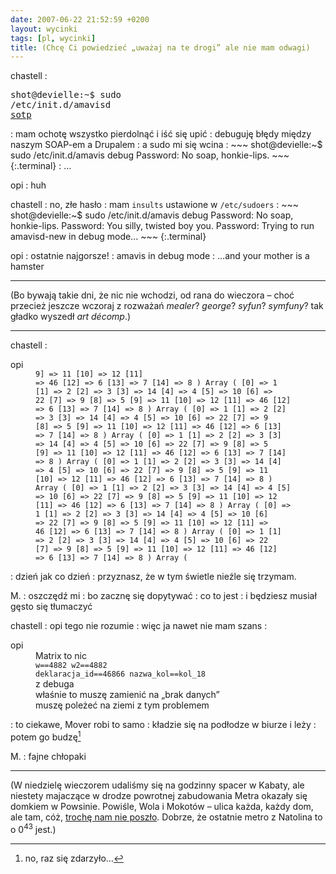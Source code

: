 ```yaml
---
date: 2007-06-22 21:52:59 +0200
layout: wycinki
tags: [pl, wycinki]
title: (Chcę Ci powiedzieć „uważaj na te drogi” ale nie mam odwagi)
---
```


chastell
: <pre class='terminal'>shot@devielle:~$ sudo /etc/init.d/amavisd <a href='http://images.google.com/images?q=sotp' title='no przecież'>sotp</a></pre>
: mam ochotę wszystko pierdolnąć i iść się upić
: debuguję błędy między naszym SOAP-em a Drupalem
: a sudo mi się wcina
: 
    ~~~
    shot@devielle:~$ sudo /etc/init.d/amavis debug
    Password:
    No soap, honkie-lips.
    ~~~
    {:.terminal}
: …

opi
: huh

chastell
: no, złe hasło
: mam `insults` ustawione w `/etc/sudoers`
: 
    ~~~
    shot@devielle:~$ sudo /etc/init.d/amavis debug
    Password:
    No soap, honkie-lips.
    Password:
    You silly, twisted boy you.
    Password:
    Trying to run amavisd-new in debug mode...
    ~~~
    {:.terminal}

opi
: ostatnie najgorsze!
: amavis in debug mode
: …and your mother is a hamster

---

(Bo bywają takie dni, że nic nie wchodzi, od rana do wieczora – choć przecież jeszcze wczoraj z rozważań <cite>mealer</cite>? <cite>george</cite>? <cite>syfun</cite>? <cite>symfuny</cite>? tak gładko wyszedł <cite>art décomp</cite>.)

---

chastell
: <dl><dt>opi</dt><dd><code>9] => 11     [10] => 12     [11] => 46     [12] => 6     [13] => 7     [14] => 8 ) Array (     [0] => 1     [1] => 2     [2] => 3     [3] => 14     [4] => 4     [5] => 10     [6] => 22     [7] => 9     [8] => 5     [9] => 11     [10] => 12     [11] => 46     [12] => 6     [13] => 7     [14] => 8 ) Array (     [0] => 1     [1] => 2     [2] => 3     [3] => 14     [4] => 4     [5] => 10     [6] => 22     [7] => 9     [8] => 5     [9] => 11     [10] => 12     [11] => 46     [12] => 6     [13] => 7     [14] => 8 ) Array (     [0] => 1     [1] => 2     [2] => 3     [3] => 14     [4] => 4     [5] => 10     [6] => 22     [7] => 9     [8] => 5     [9] => 11     [10] => 12     [11] => 46     [12] => 6     [13] => 7     [14] => 8 ) Array (     [0] => 1     [1] => 2     [2] => 3     [3] => 14     [4] => 4     [5] => 10     [6] => 22     [7] => 9     [8] => 5     [9] => 11     [10] => 12     [11] => 46     [12] => 6     [13] => 7     [14] => 8 ) Array (     [0] => 1     [1] => 2     [2] => 3     [3] => 14     [4] => 4     [5] => 10     [6] => 22     [7] => 9     [8] => 5     [9] => 11     [10] => 12     [11] => 46     [12] => 6     [13] => 7     [14] => 8 ) Array (     [0] => 1     [1] => 2     [2] => 3     [3] => 14     [4] => 4     [5] => 10     [6] => 22     [7] => 9     [8] => 5     [9] => 11     [10] => 12     [11] => 46     [12] => 6     [13] => 7     [14] => 8 ) Array (     [0] => 1     [1] => 2     [2] => 3     [3] => 14     [4] => 4     [5] => 10     [6] => 22     [7] => 9     [8] => 5     [9] => 11     [10] => 12     [11] => 46     [12] => 6     [13] => 7     [14] => 8 ) Array (</code></dd></dl>
: dzień jak co dzień
: przyznasz, że w tym świetle nieźle się trzymam.

M.
: oszczędź mi
: bo zacznę się dopytywać
: co to jest
: i będziesz musiał gęsto się tłumaczyć

chastell
: opi tego nie rozumie
: więc ja nawet nie mam szans
: <dl><dt>opi</dt><dd>Matrix to nic</dd><dd><code>w==4882 w2==4882 deklaracja_id==46866 nazwa_kol==kol_18</code></dd><dd>z debuga</dd><dd>właśnie to muszę zamienić na „brak danych”</dd><dd>muszę poleżeć na ziemi z tym problemem</dd></dl>
: to ciekawe, Mover robi to samo
: kładzie się na podłodze w biurze i leży
: potem go budzę[^1]

M.
: fajne chłopaki

---

(W niedzielę wieczorem udaliśmy się na godzinny spacer w Kabaty, ale niestety majaczące w drodze powrotnej zabudowania Metra okazały się domkiem w Powsinie. Powiśle, Wola i Mokotów – ulica każda, każdy dom, ale tam, cóż, [trochę nam nie poszło](http://maps.google.com/maps/ms?msa=0&t=h&msid=103528977183740090396.000001133d1408c9c455b&ll=52.138229,21.080704&spn=0.053627,0.11673&z=13&om=1 'per pedes ad astra'). Dobrze, że ostatnie metro z Natolina to o 0<sup>43</sup> jest.)

[^1]: no, raz się zdarzyło…

